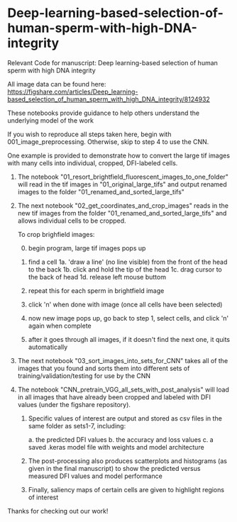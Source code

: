 # Deep-learning-based-selection-of-human-sperm-with-high-DNA-integrity

Relevant Code for manuscript: Deep learning-based selection of human sperm with high DNA integrity

All image data can be found here: https://figshare.com/articles/Deep_learning-based_selection_of_human_sperm_with_high_DNA_integrity/8124932

These notebooks provide guidance to help others understand the underlying model of the work

If you wish to reproduce all steps taken here, begin with 001_image_preprocessing. Otherwise, skip to step 4 to use the CNN.

One example is provided to demonstrate how to convert the large tif images with many cells into individual, cropped, DFI-labeled cells. 

1. The notebook "01_resort_brightfield_fluorescent_images_to_one_folder" will read in the tif images in "01_original_large_tifs" and output renamed images to the folder "01_renamed_and_sorted_large_tifs"

2. The next notebook "02_get_coordinates_and_crop_images" reads in the new tif images from the folder "01_renamed_and_sorted_large_tifs" and allows individual cells to be cropped. 

	To crop brighfield images: 

	0. begin program, large tif images pops up
	1. find a cell
	1a. 'draw a line' (no line visible) from the front of the head to the back
	1b. click and hold the tip of the head
	1c. drag cursor to the back of head
	1d. release left mouse buttom
    
	2. repeat this for each sperm in brightfield image
	3. click 'n' when done with image (once all cells have been selected)
	4. now new image pops up, go back to step 1, select cells, and click 'n' again when complete
	5. after it goes through all images, if it doesn't find the next one, it quits automatically

3. The next notebook "03_sort_images_into_sets_for_CNN" takes all of the images that you found and sorts them into different sets of training/validation/testing for use by the CNN

4. The notebook "CNN_pretrain_VGG_all_sets_with_post_analysis" will load in all images that have already been cropped and labeled with DFI values (under the figshare repository).

	1. Specific values of interest are output and stored as csv files in the same folder as sets1-7, including:

		a. the predicted DFI values
		b. the accuracy and loss values
		c. a saved .keras model file with weights and model architecture

	2. The post-processing also produces scatterplots and histograms (as given in the final manuscript) to show the predicted versus measured DFI values and model performance

	3. Finally, saliency maps of certain cells are given to highlight regions of interest
	
Thanks for checking out our work!
